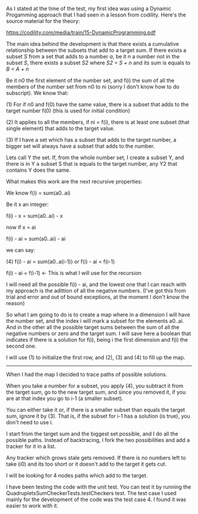 As I stated at the time of the test, my first idea was using a Dynamic Progamming approach that I had seen in a lesson from codility. Here's the source material for the theory:

https://codility.com/media/train/15-DynamicProgramming.pdf

The main idea behind the development is that there exists a cumulative relationship between the subsets that add to a target sum.
If there exists a subset _S_ from a set that adds to a number _a_, be it _n_ a number not in the subset _S_, there exists a subset _S2_ where _S2 = S + n_ and its sum is equals to _B = A + n_  

Be it n0 the first element of the number set, and f(i) the sum of all the members of the number set from n0 to ni (sorry I don't know how to do subscript). We know that:

(1) For if n0 and f(0) have the same value, there is a subset that adds to the target number f(0) (this is used for initial condition) 

(2) It applies to all the members, if ni = f(i), there is at least one subset (that single element) that adds to the target value.

(3) If I have a set which has a subset that adds to the target number, a bigger set will always have a subset that adds to the number.

Lets call Y the set. If, from the whole number set, I create a subset Y, and there is in Y a subset S that is equals to the target number, any Y2 that contains Y does the same.

What makes this work are the next recursive properties:

We know f(i) = sum(a0..ai)

Be it x an integer:

f(i) - x = sum(a0..ai) - x

now if x = ai

f(i) - ai = sum(a0..ai) - ai

we can say:

(4) f(i) - ai = sum(a0..a(i-1)) or f(i) - ai = f(i-1)

f(i) - ai = f(i-1) <- This is what I will use for the recursion

I will need all the possible f(i) - ai, and the lowest one that I can reach with my approach is the adittion of all the negative numbers.
(I've got this from trial and error and out of bound exceptions, at the moment I don't know the reason) 

So what I am going to do is to create a map where in a dimension I will have the number set, and the index i will mark a subset for the elements a0..ai.
And in the other all the possible target sums between the sum of all the negative numbers or zero and the target sum.
I will save here a boolean that indicates if there is a solution for f(i), being i the first dimension and f(i) the second one.

I will use (1) to initialize the first row, and (2), (3) and (4) to fill up the map. 
 
---

When I had the map I decided to trace paths of possible solutions.

When you take a number for a subset, you apply (4), you subtract it from the target sum, go to the new target sum, and since you removed it, if you are at that index you go to i-1 (a smaller subset).

You can either take it or, if there is a smaller subset than equals the target sum, ignore it by (3). That is, if the subset for i-1 has a solution (is true), you don't need to use i.

I start from the target sum and the biggest set possible, and I do all the possible paths. Instead of backtracing, I fork the two possibilities and add a tracker for it in a list. 

Any tracker which grows stale gets removed. If there is no numbers left to take (i0) and its too short or it doesn't add to the target it gets cut.

I will be looking for 4 nodes paths which add to the target.



I have been testing the code with the unit test. You can test it by running the QuadrupletsSumCheckerTests.testCheckers test.
The test case I used mainly for the development of the code was the test case 4. I found it was easier to work with it.

